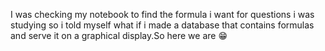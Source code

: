 I was checking my notebook to find the formula i want for questions i was studying so i told myself what if i made a database that contains formulas and serve it on a graphical display.So here we are 😁
